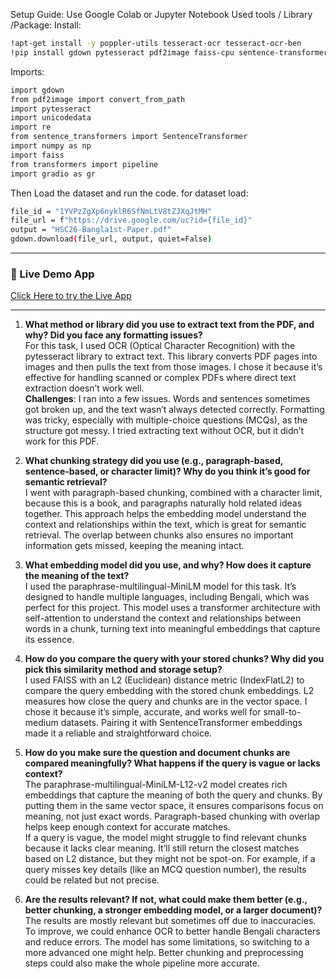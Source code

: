 Setup Guide: Use Google Colab or Jupyter Notebook
Used tools / Library /Package: 
Install: 
```bash
!apt-get install -y poppler-utils tesseract-ocr tesseract-ocr-ben
!pip install gdown pytesseract pdf2image faiss-cpu sentence-transformers transformers gradio
```
Imports:
```bash
import gdown
from pdf2image import convert_from_path
import pytesseract
import unicodedata
import re
from sentence_transformers import SentenceTransformer
import numpy as np
import faiss
from transformers import pipeline
import gradio as gr
```

Then Load the dataset and run the code. for dataset load:
```bash
file_id = "1YVPzZgXp6nyklR6SfNmLtV8tZJXqJtMH"
file_url = f"https://drive.google.com/uc?id={file_id}"
output = "HSC26-Bangla1st-Paper.pdf"
gdown.download(file_url, output, quiet=False)
```

---

### 🔗 Live Demo App

[Click Here to try the Live App](https://dd53fcb18de85b71a3.gradio.live/)

---

1. **What method or library did you use to extract text from the PDF, and why? Did you face any formatting issues?**  
   For this task, I used OCR (Optical Character Recognition) with the pytesseract library to extract text. This library converts PDF pages into images and then pulls the text from those images. I chose it because it’s effective for handling scanned or complex PDFs where direct text extraction doesn’t work well.  
   **Challenges**: I ran into a few issues. Words and sentences sometimes got broken up, and the text wasn’t always detected correctly. Formatting was tricky, especially with multiple-choice questions (MCQs), as the structure got messy. I tried extracting text without OCR, but it didn’t work for this PDF.

2. **What chunking strategy did you use (e.g., paragraph-based, sentence-based, or character limit)? Why do you think it’s good for semantic retrieval?**  
   I went with paragraph-based chunking, combined with a character limit, because this is a book, and paragraphs naturally hold related ideas together. This approach helps the embedding model understand the context and relationships within the text, which is great for semantic retrieval. The overlap between chunks also ensures no important information gets missed, keeping the meaning intact.

3. **What embedding model did you use, and why? How does it capture the meaning of the text?**  
   I used the paraphrase-multilingual-MiniLM model for this task. It’s designed to handle multiple languages, including Bengali, which was perfect for this project. This model uses a transformer architecture with self-attention to understand the context and relationships between words in a chunk, turning text into meaningful embeddings that capture its essence.

4. **How do you compare the query with your stored chunks? Why did you pick this similarity method and storage setup?**  
   I used FAISS with an L2 (Euclidean) distance metric (IndexFlatL2) to compare the query embedding with the stored chunk embeddings. L2 measures how close the query and chunks are in the vector space. I chose it because it’s simple, accurate, and works well for small-to-medium datasets. Pairing it with SentenceTransformer embeddings made it a reliable and straightforward choice.

5. **How do you make sure the question and document chunks are compared meaningfully? What happens if the query is vague or lacks context?**  
   The paraphrase-multilingual-MiniLM-L12-v2 model creates rich embeddings that capture the meaning of both the query and chunks. By putting them in the same vector space, it ensures comparisons focus on meaning, not just exact words. Paragraph-based chunking with overlap helps keep enough context for accurate matches.  
   If a query is vague, the model might struggle to find relevant chunks because it lacks clear meaning. It’ll still return the closest matches based on L2 distance, but they might not be spot-on. For example, if a query misses key details (like an MCQ question number), the results could be related but not precise.

6. **Are the results relevant? If not, what could make them better (e.g., better chunking, a stronger embedding model, or a larger document)?**  
   The results are mostly relevant but sometimes off due to inaccuracies. To improve, we could enhance OCR to better handle Bengali characters and reduce errors. The model has some limitations, so switching to a more advanced one might help. Better chunking and preprocessing steps could also make the whole pipeline more accurate.
